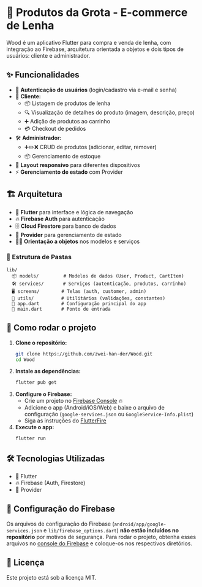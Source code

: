 # 🌲 Produtos da Grota - E-commerce de Lenha

Wood é um aplicativo Flutter para compra e venda de lenha, com integração ao Firebase, arquitetura orientada a objetos e dois tipos de usuários: cliente e administrador.

## ✨ Funcionalidades

- 🔐 **Autenticação de usuários** (login/cadastro via e-mail e senha)
- 🛒 **Cliente:**
  - 📦 Listagem de produtos de lenha
  - 🔍 Visualização de detalhes do produto (imagem, descrição, preço)
  - ➕ Adição de produtos ao carrinho
  - 💳 Checkout de pedidos
- 🛠️ **Administrador:**
  - ➕✏️❌ CRUD de produtos (adicionar, editar, remover)
  - 📦 Gerenciamento de estoque
- 📱 **Layout responsivo** para diferentes dispositivos
- ⚡ **Gerenciamento de estado** com Provider

## 🏗️ Arquitetura

- 💙 **Flutter** para interface e lógica de navegação
- 🔥 **Firebase Auth** para autenticação
- 🗄️ **Cloud Firestore** para banco de dados
- 🧩 **Provider** para gerenciamento de estado
- 🧑‍💻 **Orientação a objetos** nos modelos e serviços

### 📁 Estrutura de Pastas
```
lib/
  📦 models/         # Modelos de dados (User, Product, CartItem)
  🛠️ services/       # Serviços (autenticação, produtos, carrinho)
  🖥️ screens/        # Telas (auth, customer, admin)
  🧰 utils/          # Utilitários (validações, constantes)
  🏁 app.dart        # Configuração principal do app
  🚀 main.dart       # Ponto de entrada
```

## 🚀 Como rodar o projeto

1. **Clone o repositório:**
   ```sh
   git clone https://github.com/zwei-han-der/Wood.git
   cd Wood
   ```
2. **Instale as dependências:**
   ```sh
   flutter pub get
   ```
3. **Configure o Firebase:**
   - Crie um projeto no [Firebase Console](https://console.firebase.google.com/) 🔥
   - Adicione o app (Android/iOS/Web) e baixe o arquivo de configuração (`google-services.json` ou `GoogleService-Info.plist`)
   - Siga as instruções do [FlutterFire](https://firebase.flutter.dev/docs/overview/)
4. **Execute o app:**
   ```sh
   flutter run
   ```

## 🛠️ Tecnologias Utilizadas
- 💙 Flutter
- 🔥 Firebase (Auth, Firestore)
- 🧩 Provider

## 🔧 Configuração do Firebase

Os arquivos de configuração do Firebase (`android/app/google-services.json` e `lib/firebase_options.dart`) **não estão incluídos no repositório** por motivos de segurança. Para rodar o projeto, obtenha esses arquivos no [console do Firebase](https://console.firebase.google.com/) e coloque-os nos respectivos diretórios.

## 📄 Licença
Este projeto está sob a licença MIT.